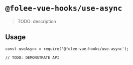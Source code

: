 # `@folee-vue-hooks/use-async`

> TODO: description

## Usage

```
const useAsync = require('@folee-vue-hooks/use-async');

// TODO: DEMONSTRATE API
```
